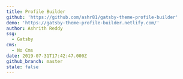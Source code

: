 ```yaml
---
title: Profile Builder
github: 'https://github.com/ashr81/gatsby-theme-profile-builder'
demo: 'https://gatsby-theme-profile-builder.netlify.com/'
author: Ashrith Reddy
ssg:
  - Gatsby
cms:
  - No Cms
date: 2019-07-31T17:42:47.000Z
github_branch: master
stale: false
---
```

